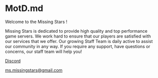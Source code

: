 # MotD.md
Welcome to the Missing Stars !

Missing Stars is dedicated to provide high quality and top performance game servers. We work hard to ensure that our players are satisfied with our services that we offer. Our growing Staff Team is daily active to assist our community in any way. If you require any support, have questions or concerns, our staff team will help you!

[Discord](https://discord.gg/missingstars)

ms.missingstars@gmail.com
